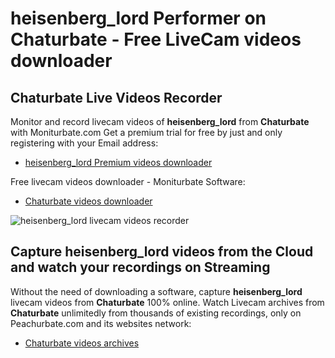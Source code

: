 # heisenberg_lord Performer on Chaturbate - Free LiveCam videos downloader

## Chaturbate Live Videos Recorder

Monitor and record livecam videos of **heisenberg_lord** from **Chaturbate** with Moniturbate.com
Get a premium trial for free by just and only registering with your Email address:
* [heisenberg_lord Premium videos downloader](https://moniturbate.com/request-demo-licence-key.html)

Free livecam videos downloader - Moniturbate Software:
* [Chaturbate videos downloader](https://moniturbate.com/moniturbate-download-software.html)

![heisenberg_lord livecam videos recorder](https://peachurnet.com/templates/moniturbate-software.png)


## Capture heisenberg_lord videos from the Cloud and watch your recordings on Streaming

Without the need of downloading a software, capture **heisenberg_lord** livecam videos from **Chaturbate** 100% online.
Watch Livecam archives from **Chaturbate** unlimitedly from thousands of existing recordings, only on Peachurbate.com and its websites network:
* [Chaturbate videos archives](https://peachurnet.com/)